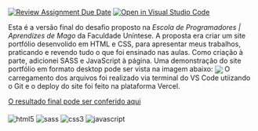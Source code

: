 [![Review Assignment Due Date](https://classroom.github.com/assets/deadline-readme-button-24ddc0f5d75046c5622901739e7c5dd533143b0c8e959d652212380cedb1ea36.svg)](https://classroom.github.com/a/EOGDXA1t)
[![Open in Visual Studio Code](https://classroom.github.com/assets/open-in-vscode-718a45dd9cf7e7f842a935f5ebbe5719a5e09af4491e668f4dbf3b35d5cca122.svg)](https://classroom.github.com/online_ide?assignment_repo_id=15042972&assignment_repo_type=AssignmentRepo)

Esta é a versão final do desafio proposto na <i>Escola de Programadores | Aprendizes de Mago</i> da Faculdade Uníntese.
A proposta era criar um site portfólio desenvolido em HTML e CSS, para apresentar meus trabalhos, praticando e revendo tudo o que foi ensinado nas aulas.
Como criação à parte, adicionei SASS e JavaScript à página. Uma demonstração do site portfólio em formato desktop pode ser vista na imagem abaixo:
<img style="display-block" margin="auto" align="center" src="https://i.imgur.com/46sXoCh.png">
O carregamento dos arquivos foi realizado via terminal do VS Code utiizando o Git e o deploy do site foi feito na plataforma Vercel.

<div>
  <a href="https://portfolio-2-0-ten-rho.vercel.app/">O resultado final pode ser conferido aqui</a>
</div>

<div style="display: inline_block"><br>
  <img align="center" alt="html5" src="https://img.shields.io/badge/HTML5-E34F26?style=for-the-badge&logo=html5&logoColor=white">
  <img align="center" alt="sass" src="https://img.shields.io/badge/Sass-CC6699?style=for-the-badge&logo=sass&logoColor=white">
  <img align="center" alt="css3" src="https://img.shields.io/badge/CSS3-1572B6?style=for-the-badge&logo=css3&logoColor=white">
  <img align="center" alt="javascript" src="https://img.shields.io/badge/JavaScript-F7DF1E?style=for-the-badge&logo=javascript&logoColor=black">
</div>
